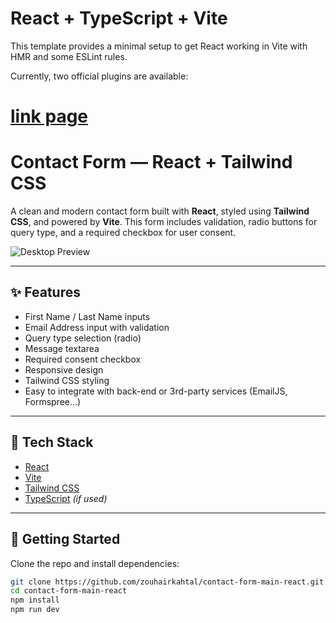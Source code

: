 # React + TypeScript + Vite

This template provides a minimal setup to get React working in Vite with HMR and some ESLint rules.

Currently, two official plugins are available:

# [link page](https://gorgeous-rabanadas-a73521.netlify.app/)
  
# Contact Form — React + Tailwind CSS

A clean and modern contact form built with **React**, styled using **Tailwind CSS**, and powered by **Vite**. This form includes validation, radio buttons for query type, and a required checkbox for user consent.

![Desktop Preview](./desktop-design.jpg)

---

## ✨ Features

- First Name / Last Name inputs
- Email Address input with validation
- Query type selection (radio)
- Message textarea
- Required consent checkbox
- Responsive design
- Tailwind CSS styling
- Easy to integrate with back-end or 3rd-party services (EmailJS, Formspree...)

---

## 🔧 Tech Stack

- [React](https://reactjs.org/)
- [Vite](https://vitejs.dev/)
- [Tailwind CSS](https://tailwindcss.com/)
- [TypeScript](https://www.typescriptlang.org/) *(if used)*

---

## 🚀 Getting Started

Clone the repo and install dependencies:

```bash
git clone https://github.com/zouhairkahtal/contact-form-main-react.git
cd contact-form-main-react
npm install
npm run dev

